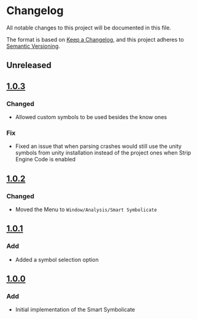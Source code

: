 # Changelog
All notable changes to this project will be documented in this file.

The format is based on [Keep a Changelog](https://keepachangelog.com/en/1.0.0/),
and this project adheres to [Semantic Versioning](https://semver.org/spec/v2.0.0.html).

## Unreleased

## [1.0.3]
### Changed
- Allowed custom symbols to be used besides the know ones

### Fix
- Fixed an issue that when parsing crashes would still use the unity symbols from unity installation instead of the project ones when Strip Engine Code is enabled


## [1.0.2]
### Changed
- Moved the Menu to `Window/Analysis/Smart Symbolicate`

## [1.0.1]
### Add
- Added a symbol selection option

## [1.0.0]
### Add
- Initial implementation of the Smart Symbolicate

[1.0.3]: https://github.com/brunomikoski/UnitySmartSymbolicate/releases/tag/v1.0.3
[1.0.2]: https://github.com/brunomikoski/UnitySmartSymbolicate/releases/tag/v1.0.2
[1.0.1]: https://github.com/brunomikoski/UnitySmartSymbolicate/releases/tag/v1.0.1
[1.0.0]: https://github.com/brunomikoski/UnitySmartSymbolicate/releases/tag/v1.0.0
